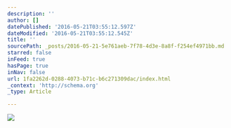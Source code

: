 ```yaml
---
description: ''
author: []
datePublished: '2016-05-21T03:55:12.597Z'
dateModified: '2016-05-21T03:55:12.545Z'
title: ''
sourcePath: _posts/2016-05-21-5e761aeb-7f78-4d3e-8a8f-f254ef4971bb.md
starred: false
inFeed: true
hasPage: true
inNav: false
url: 1fa2262d-0288-4073-b71c-b6c271309dac/index.html
_context: 'http://schema.org'
_type: Article

---
```

![](https://the-grid-user-content.s3-us-west-2.amazonaws.com/4adb44fa-522f-4e38-b183-a4a4d0e56731.jpg)